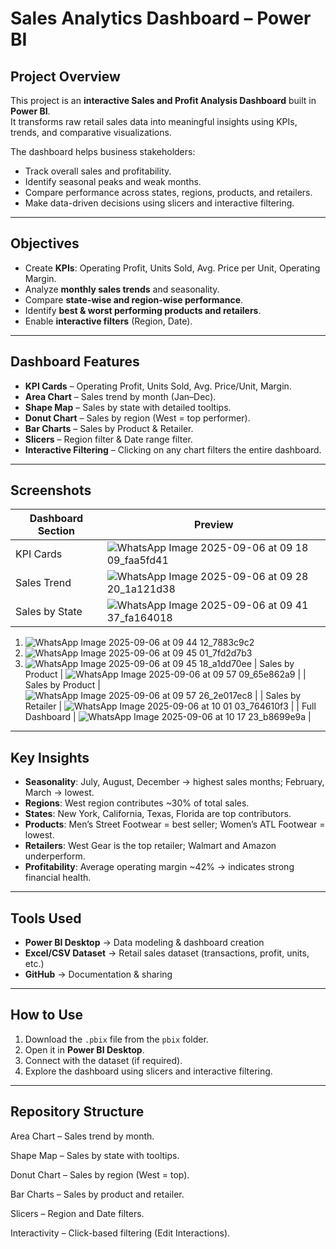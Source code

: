 # Sales Analytics Dashboard – Power BI  

## Project Overview  
This project is an **interactive Sales and Profit Analysis Dashboard** built in **Power BI**.  
It transforms raw retail sales data into meaningful insights using KPIs, trends, and comparative visualizations.  

The dashboard helps business stakeholders:  
- Track overall sales and profitability.  
- Identify seasonal peaks and weak months.  
- Compare performance across states, regions, products, and retailers.  
- Make data-driven decisions using slicers and interactive filtering.  

---

## Objectives  
- Create **KPIs**: Operating Profit, Units Sold, Avg. Price per Unit, Operating Margin.  
- Analyze **monthly sales trends** and seasonality.  
- Compare **state-wise and region-wise performance**.  
- Identify **best & worst performing products and retailers**.  
- Enable **interactive filters** (Region, Date).  

---

## Dashboard Features  
- **KPI Cards** – Operating Profit, Units Sold, Avg. Price/Unit, Margin.  
- **Area Chart** – Sales trend by month (Jan–Dec).  
- **Shape Map** – Sales by state with detailed tooltips.  
- **Donut Chart** – Sales by region (West = top performer).  
- **Bar Charts** – Sales by Product & Retailer.  
- **Slicers** – Region filter & Date range filter.  
- **Interactive Filtering** – Clicking on any chart filters the entire dashboard.  

---

## Screenshots  

| Dashboard Section | Preview |
|-------------------|---------|
| KPI Cards | ![WhatsApp Image 2025-09-06 at 09 18 09_faa5fd41](https://github.com/user-attachments/assets/53a3ea67-d9c0-490c-a391-7607d43e1afe) |
| Sales Trend | ![WhatsApp Image 2025-09-06 at 09 28 20_1a121d38](https://github.com/user-attachments/assets/77341678-63ed-4e47-82d2-bf1b625a1041) |
| Sales by State | ![WhatsApp Image 2025-09-06 at 09 41 37_fa164018](https://github.com/user-attachments/assets/023d664a-4c89-4685-ac67-9f45b6ff729a) |
1. ![WhatsApp Image 2025-09-06 at 09 44 12_7883c9c2](https://github.com/user-attachments/assets/b5998cdf-4aea-46b9-9c05-094592e2a2be)
2. ![WhatsApp Image 2025-09-06 at 09 45 01_7fd2d7b3](https://github.com/user-attachments/assets/8fc616db-9d84-4578-ace6-66aa273c9482)
3. ![WhatsApp Image 2025-09-06 at 09 45 18_a1dd70ee](https://github.com/user-attachments/assets/e2c9a60b-97fd-4ebe-835d-a7cc0fc7163c)
| Sales by Product | ![WhatsApp Image 2025-09-06 at 09 57 09_65e862a9](https://github.com/user-attachments/assets/8c3aa4dc-69ca-41cb-9d11-66064ffe5c45) |
| Sales by Product | ![WhatsApp Image 2025-09-06 at 09 57 26_2e017ec8](https://github.com/user-attachments/assets/d3685d0c-a5af-4de9-bba7-19f46f542f1d) |
| Sales by Retailer | ![WhatsApp Image 2025-09-06 at 10 01 03_764610f3](https://github.com/user-attachments/assets/8f68f26d-637c-4b74-af79-ebf9a3611c42) |
| Full Dashboard | ![WhatsApp Image 2025-09-06 at 10 17 23_b8699e9a](https://github.com/user-attachments/assets/c2d894c2-dc00-4ba7-8926-e330b0b8c49f) |  

---

## Key Insights  
- **Seasonality**: July, August, December → highest sales months; February, March → lowest.  
- **Regions**: West region contributes ~30% of total sales.  
- **States**: New York, California, Texas, Florida are top contributors.  
- **Products**: Men’s Street Footwear = best seller; Women’s ATL Footwear = lowest.  
- **Retailers**: West Gear is the top retailer; Walmart and Amazon underperform.  
- **Profitability**: Average operating margin ~42% → indicates strong financial health.  

---

## Tools Used  
- **Power BI Desktop** → Data modeling & dashboard creation  
- **Excel/CSV Dataset** → Retail sales dataset (transactions, profit, units, etc.)  
- **GitHub** → Documentation & sharing  

---

## How to Use  
1. Download the `.pbix` file from the `pbix` folder.  
2. Open it in **Power BI Desktop**.  
3. Connect with the dataset (if required).  
4. Explore the dashboard using slicers and interactive filtering.  

---

## Repository Structure  



Area Chart – Sales trend by month.

Shape Map – Sales by state with tooltips.

Donut Chart – Sales by region (West = top).

Bar Charts – Sales by product and retailer.

Slicers – Region and Date filters.

Interactivity – Click-based filtering (Edit Interactions).
